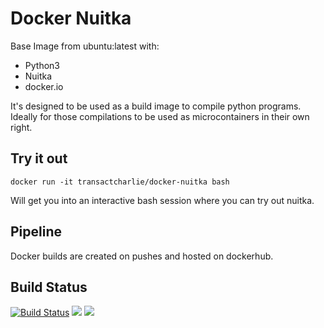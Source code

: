 # Docker Nuitka
Base Image from ubuntu:latest with:

* Python3
* Nuitka
* docker.io

It's designed to be used as a build image to compile python programs. Ideally for those compilations to be used as microcontainers in their own right.

## Try it out
```
docker run -it transactcharlie/docker-nuitka bash
```
Will get you into an interactive bash session where you can try out nuitka.

## Pipeline
Docker builds are created on pushes and hosted on dockerhub.


## Build Status
[![Build Status](https://travis-ci.org/TransactCharlie/docker-nuitka.svg?branch=master)](https://travis-ci.org/TransactCharlie/docker-nuitka)
[![](https://images.microbadger.com/badges/image/transactcharlie/docker-nuitka.svg)](https://microbadger.com/images/transactcharlie/docker-nuitka "Get your own image badge on microbadger.com")
[![](https://images.microbadger.com/badges/version/transactcharlie/docker-nuitka.svg)](https://microbadger.com/images/transactcharlie/docker-nuitka "Get your own version badge on microbadger.com")